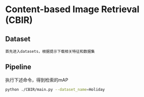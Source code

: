 # Content-based Image Retrieval (CBIR)
## Dataset
    首先进入datasets，根据提示下载相关特征和数据集
## Pipeline
  执行下述命令，得到检索的mAP
```bash
python ./CBIR/main.py --dataset_name=Holiday 
```